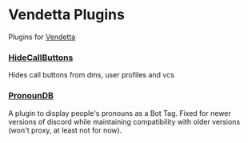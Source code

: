 # Vendetta Plugins
Plugins for [Vendetta](https://github.com/vendetta-mod/Vendetta)

### [HideCallButtons](https://janisslsm.github.io/vdplugins/HideCallButtons)

Hides call buttons from dms, user profiles and vcs

### [PronounDB](https://janisslsm.github.io/vdplugins/PronounDB)

A plugin to display people's pronouns as a Bot Tag. Fixed for newer versions of discord while maintaining compatibility with older versions (won't proxy, at least not for now).
